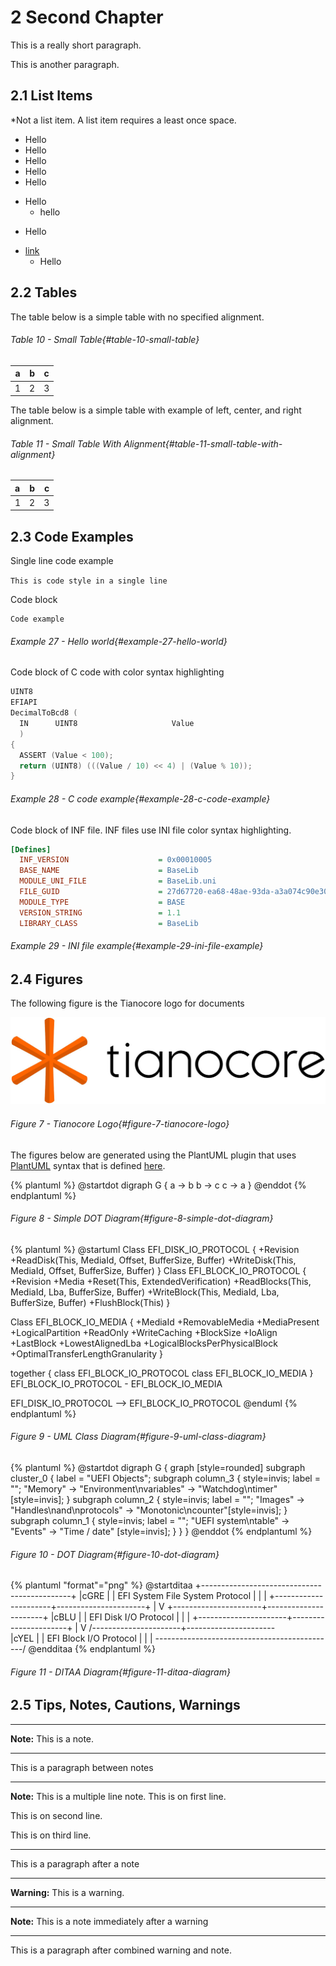 <!--- @file
  Second Chapter of EDK II Template Specification

  Copyright (c) 2017, Intel Corporation. All rights reserved.<BR>

  Redistribution and use in source (original document form) and 'compiled'
  forms (converted to PDF, epub, HTML and other formats) with or without
  modification, are permitted provided that the following conditions are met:

  1) Redistributions of source code (original document form) must retain the
     above copyright notice, this list of conditions and the following
     disclaimer as the first lines of this file unmodified.

  2) Redistributions in compiled form (transformed to other DTDs, converted to
     PDF, epub, HTML and other formats) must reproduce the above copyright
     notice, this list of conditions and the following disclaimer in the
     documentation and/or other materials provided with the distribution.

  THIS DOCUMENTATION IS PROVIDED BY TIANOCORE PROJECT "AS IS" AND ANY EXPRESS OR
  IMPLIED WARRANTIES, INCLUDING, BUT NOT LIMITED TO, THE IMPLIED WARRANTIES OF
  MERCHANTABILITY AND FITNESS FOR A PARTICULAR PURPOSE ARE DISCLAIMED. IN NO
  EVENT SHALL TIANOCORE PROJECT  BE LIABLE FOR ANY DIRECT, INDIRECT, INCIDENTAL,
  SPECIAL, EXEMPLARY, OR CONSEQUENTIAL DAMAGES (INCLUDING, BUT NOT LIMITED TO,
  PROCUREMENT OF SUBSTITUTE GOODS OR SERVICES; LOSS OF USE, DATA, OR PROFITS;
  OR BUSINESS INTERRUPTION) HOWEVER CAUSED AND ON ANY THEORY OF LIABILITY,
  WHETHER IN CONTRACT, STRICT LIABILITY, OR TORT (INCLUDING NEGLIGENCE OR
  OTHERWISE) ARISING IN ANY WAY OUT OF THE USE OF THIS DOCUMENTATION, EVEN IF
  ADVISED OF THE POSSIBILITY OF SUCH DAMAGE.

-->

# 2 Second Chapter

This is a really short paragraph.

This is another paragraph.

## 2.1 List Items

*Not a list item.  A list item requires a least once space.

* Hello 
*  Hello
*   Hello
*    Hello
  * Hello
  + Hello
      + hello
  - Hello
* [link](#second-chapter)
    * Hello
    
## 2.2 Tables

The table below is a simple table with no specified alignment.
    
###### Table 10 - Small Table{#table-10-small-table}
|  a  |  b  |  c  |
| --- | --- | --- |
|  1  |  2  |  3  |

The table below is a simple table with example of left, center, and right
alignment.

###### Table 11 - Small Table With Alignment{#table-11-small-table-with-alignment}
|  a  |  b  |  c  |
|:--- |:---:| ---:|
|  1  |  2  |  3  |

## 2.3 Code Examples

Single line code example

`This is code style in a single line`

Code block
                                                                                                                                                                                                                        
```
Code example
```
###### Example 27 - Hello world{#example-27-hello-world}

Code block of C code with color syntax highlighting

```c
UINT8
EFIAPI
DecimalToBcd8 (
  IN      UINT8                     Value
  )
{
  ASSERT (Value < 100);
  return (UINT8) (((Value / 10) << 4) | (Value % 10));
}
```
###### Example 28 - C code example{#example-28-c-code-example}

Code block of INF file.  INF files use INI file color syntax highlighting.

```ini
[Defines]
  INF_VERSION                    = 0x00010005
  BASE_NAME                      = BaseLib
  MODULE_UNI_FILE                = BaseLib.uni
  FILE_GUID                      = 27d67720-ea68-48ae-93da-a3a074c90e30
  MODULE_TYPE                    = BASE
  VERSION_STRING                 = 1.1
  LIBRARY_CLASS                  = BaseLib 
```
###### Example 29 - INI file example{#example-29-ini-file-example}

## 2.4 Figures

The following figure is the Tianocore logo for documents

![](media/TianocoreTitlePageLogo.jpg)
###### Figure 7 - Tianocore Logo{#figure-7-tianocore-logo}
 
The figures below are generated using the PlantUML plugin that uses [PlantUML](http://plantuml.com) syntax that is defined [here](http://plantuml.com/sitemap-language-specification).


{% plantuml %}
@startdot
digraph G {
  a -> b
  b -> c
  c -> a
}
@enddot
{% endplantuml %}

###### Figure 8 - Simple DOT Diagram{#figure-8-simple-dot-diagram}

{% plantuml %}
@startuml
Class EFI_DISK_IO_PROTOCOL {
  +Revision
  +ReadDisk(This, MediaId, Offset, BufferSize, Buffer)
  +WriteDisk(This, MediaId, Offset, BufferSize, Buffer)
}
Class EFI_BLOCK_IO_PROTOCOL {
  +Revision
  +Media
  +Reset(This, ExtendedVerification)
  +ReadBlocks(This, MediaId, Lba, BufferSize, Buffer)
  +WriteBlock(This, MediaId, Lba, BufferSize, Buffer)
  +FlushBlock(This)
}

Class EFI_BLOCK_IO_MEDIA {
  +MediaId
  +RemovableMedia
  +MediaPresent
  +LogicalPartition
  +ReadOnly
  +WriteCaching
  +BlockSize
  +IoAlign
  +LastBlock
  +LowestAlignedLba
  +LogicalBlocksPerPhysicalBlock
  +OptimalTransferLengthGranularity
} 

together {
  class EFI_BLOCK_IO_PROTOCOL
  class EFI_BLOCK_IO_MEDIA
}
EFI_BLOCK_IO_PROTOCOL - EFI_BLOCK_IO_MEDIA

EFI_DISK_IO_PROTOCOL --> EFI_BLOCK_IO_PROTOCOL
@enduml
{% endplantuml %}
###### Figure 9 - UML Class Diagram{#figure-9-uml-class-diagram}

{% plantuml %}
@startdot
digraph G {
  graph [style=rounded]
  subgraph cluster_0 {
    label = "UEFI Objects";
    subgraph column_3 {
      style=invis;
      label = "";
      "Memory" -> "Environment\nvariables" -> "Watchdog\ntimer"[style=invis];
    }
    subgraph column_2 {
      style=invis;
      label = "";
      "Images" -> "Handles\nand\nprotocols" -> "Monotonic\ncounter"[style=invis];
    }
    subgraph column_1 {
      style=invis;
      label = "";
     "UEFI system\ntable" -> "Events" -> "Time / date" [style=invis];
    }
  }
}
@enddot
{% endplantuml %}
###### Figure 10 - DOT Diagram{#figure-10-dot-diagram}

{% plantuml "format"="png" %}
@startditaa
+---------------------------------------------+
|cGRE                                         |
|      EFI System File System Protocol        |
|                                             |
+----------------------+----------------------+
                       |
                       V
+----------------------+----------------------+
|cBLU                                         |
|           EFI Disk I/O Protocol             |
|                                             |
+----------------------+----------------------+
                       |
                       V
/----------------------+----------------------\
|cYEL                                         |
|           EFI Block I/O Protocol            |
|                                             |
\---------------------------------------------/
@endditaa
{% endplantuml %}
###### Figure 11 - DITAA Diagram{#figure-11-ditaa-diagram}


## 2.5 Tips, Notes, Cautions, Warnings
  
*********
**Note:** This is a note.
*********

This is a paragraph between notes

*********
**Note:** This is a multiple line note.  This is on first line.

This is on second line.

This is on third line.
*********

This is a paragraph after a note

**********
**Warning:** This is a warning.
**********
**Note:** This is a note immediately after a warning
**********

This is a paragraph after combined warning and note.




